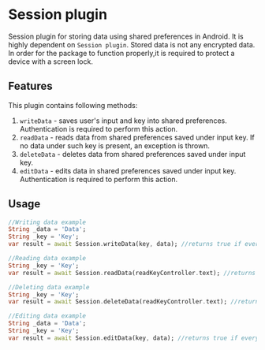 # Session plugin
Session plugin for storing data using shared preferences in Android.
It is highly dependent on ```Session plugin```. Stored data is not any encrypted data. In order for the package to function properly,it is required to protect a device with a screen lock.

## Features
This plugin contains following methods:
1. ```writeData``` - saves user's input and key into shared preferences. Authentication is required to perform this action.
2. ```readData``` - reads data from shared preferences saved under input key. If no data under such key is present, an exception is thrown.
3. ```deleteData``` - deletes data from shared preferences saved under input key.
4. ```editData``` - edits data in shared preferences saved under input key. Authentication is required to perform this action.

## Usage
```dart
//Writing data example
String _data = 'Data';
String _key = 'Key';
var result = await Session.writeData(key, data); //returns true if everything goes fine. Can throw a SharedPreferencesException or DeviceNotSecuredException
```

```dart
//Reading data example
String _key = 'Key';
var result = await Session.readData(readKeyController.text); //returns data written under key if everything goes fine. Can throw a InvalidSignatureException, DeviceNotSecuredException or NoKeyInStorageException
```

```dart
//Deleting data example
String _key = 'Key';
var result = await Session.deleteData(readKeyController.text); //returns true if everything goes fine. Can throw a SharedPreferencesException or DeviceNotSecuredException
```

```dart
//Editing data example
String _data = 'Data';
String _key = 'Key';
var result = await Session.editData(key, data); //returns true if everything goes fine. Can throw a SharedPreferencesException or DeviceNotSecuredException
```



